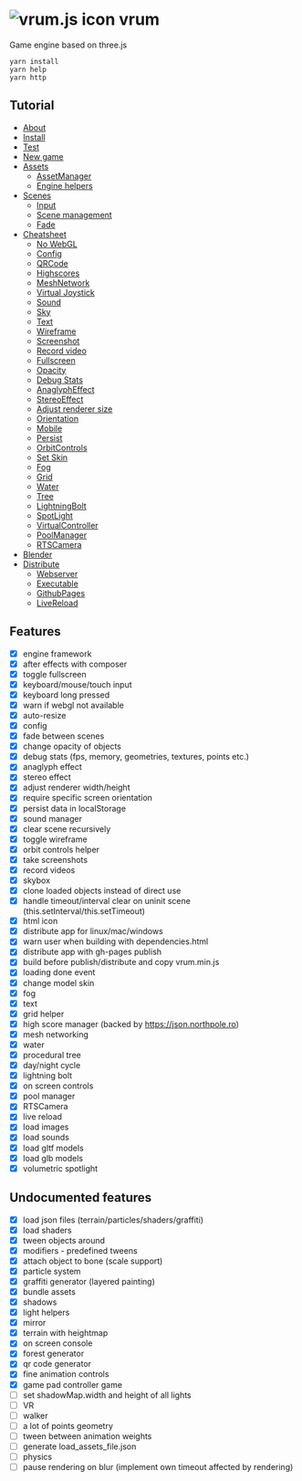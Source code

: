 # ![vrum.js icon](workspace/games/project/assets/favicon.ico) vrum

Game engine based on three.js

```
yarn install
yarn help
yarn http
```

## Tutorial

<!--ts-->
   * [About](tutorials/INSTALL.md#About)
   * [Install](tutorials/INSTALL.md#Install)
   * [Test](tutorials/INSTALL.md#Test)
   * [New game](tutorials/INSTALL.md#NewGame)
   * [Assets](tutorials/ASSETS.md)
       * [AssetManager](tutorials/ASSETS.md#AssetManager)
       * [Engine helpers](tutorials/ASSETS.md#EngineHelpers)
   * [Scenes](tutorials/SCENES.md)
       * [Input](tutorials/SCENES.md#Input)
       * [Scene management](tutorials/SCENES.md#SceneManagement)
       * [Fade](tutorials/SCENES.md#Fade)
   * [Cheatsheet](tutorials/CHEATSHEET.md)
       * [No WebGL](tutorials/CHEATSHEET.md#NoWebGL)
       * [Config](tutorials/CHEATSHEET.md#Config)
       * [QRCode](tutorials/CHEATSHEET.md#QRCode)
       * [Highscores](tutorials/CHEATSHEET.md#Highscores)
       * [MeshNetwork](tutorials/CHEATSHEET.md#MeshNetwork)
       * [Virtual Joystick](tutorials/CHEATSHEET.md#VirtualJoystick)
       * [Sound](tutorials/CHEATSHEET.md#Sound)
       * [Sky](tutorials/CHEATSHEET.md#Sky)
       * [Text](tutorials/CHEATSHEET.md#Text)
       * [Wireframe](tutorials/CHEATSHEET.md#Wireframe)
       * [Screenshot](tutorials/CHEATSHEET.md#Screenshot)
       * [Record video](tutorials/CHEATSHEET.md#RecordVideo)
       * [Fullscreen](tutorials/CHEATSHEET.md#Fullscreen)
       * [Opacity](tutorials/CHEATSHEET.md#Opacity)
       * [Debug Stats](tutorials/CHEATSHEET.md#DebugStats)
       * [AnaglyphEffect](tutorials/CHEATSHEET.md#AnaglyphEffect)
       * [StereoEffect](tutorials/CHEATSHEET.md#StereoEffect)
       * [Adjust renderer size](tutorials/CHEATSHEET.md#AdjustRendererSize)
       * [Orientation](tutorials/CHEATSHEET.md#Orientation)
       * [Mobile](tutorials/CHEATSHEET.md#Mobile)
       * [Persist](tutorials/CHEATSHEET.md#Persist)
       * [OrbitControls](tutorials/CHEATSHEET.md#OrbitControls)
       * [Set Skin](tutorials/CHEATSHEET.md#SetSkin)
       * [Fog](tutorials/CHEATSHEET.md#Fog)
       * [Grid](tutorials/CHEATSHEET.md#Grid)
       * [Water](tutorials/CHEATSHEET.md#Water)
       * [Tree](tutorials/CHEATSHEET.md#Tree)
       * [LightningBolt](tutorials/CHEATSHEET.md#LightningBolt)
       * [SpotLight](tutorials/CHEATSHEET.md#SpotLight)
       * [VirtualController](tutorials/CHEATSHEET.md#VirtualController)
       * [PoolManager](tutorials/CHEATSHEET.md#PoolManager)
       * [RTSCamera](tutorials/CHEATSHEET.md#RTSCamera)
   * [Blender](tutorials/BLENDER.md)
   * [Distribute](tutorials/DISTRIBUTE.md)
      * [Webserver](tutorials/DISTRIBUTE.md#Executable)
      * [Executable](tutorials/DISTRIBUTE.md#Executable)
      * [GithubPages](tutorials/DISTRIBUTE.md#GithubPages)
      * [LiveReload](tutorials/DISTRIBUTE.md#LiveReload)
<!--te-->

## Features

* [x] engine framework
* [x] after effects with composer
* [x] toggle fullscreen
* [x] keyboard/mouse/touch input
* [x] keyboard long pressed
* [x] warn if webgl not available
* [x] auto-resize
* [x] config
* [x] fade between scenes
* [x] change opacity of objects
* [x] debug stats (fps, memory, geometries, textures, points etc.)
* [x] anaglyph effect
* [x] stereo effect
* [x] adjust renderer width/height
* [x] require specific screen orientation
* [x] persist data in localStorage
* [x] sound manager
* [x] clear scene recursively
* [x] toggle wireframe
* [x] orbit controls helper
* [x] take screenshots
* [x] record videos
* [x] skybox
* [x] clone loaded objects instead of direct use
* [x] handle timeout/interval clear on uninit scene (this.setInterval/this.setTimeout)
* [x] html icon
* [x] distribute app for linux/mac/windows
* [x] warn user when building with dependencies.html
* [x] distribute app with gh-pages publish
* [x] build before publish/distribute and copy vrum.min.js
* [x] loading done event
* [x] change model skin
* [x] fog
* [x] text
* [x] grid helper
* [x] high score manager (backed by https://json.northpole.ro)
* [x] mesh networking
* [x] water
* [x] procedural tree
* [x] day/night cycle
* [x] lightning bolt
* [x] on screen controls
* [x] pool manager
* [x] RTSCamera
* [x] live reload
* [x] load images
* [x] load sounds
* [x] load gltf models
* [x] load glb models
* [x] volumetric spotlight

## Undocumented features

* [x] load json files (terrain/particles/shaders/graffiti)
* [x] load shaders
* [x] tween objects around
* [x] modifiers - predefined tweens
* [x] attach object to bone (scale support)
* [x] particle system
* [x] graffiti generator (layered painting)
* [x] bundle assets
* [x] shadows
* [x] light helpers
* [x] mirror
* [x] terrain with heightmap
* [x] on screen console
* [x] forest generator
* [x] qr code generator
* [x] fine animation controls
* [x] game pad controller game
* [ ] set shadowMap.width and height of all lights
* [ ] VR
* [ ] walker
* [ ] a lot of points geometry
* [ ] tween between animation weights
* [ ] generate load_assets_file.json
* [ ] physics
* [ ] pause rendering on blur (implement own timeout affected by rendering)
